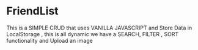 # FriendList

This is a SIMPLE CRUD that uses VANILLA JAVASCRIPT and Store Data in LocalStorage , this is all dynamic we have a SEARCH, FILTER , SORT functionality and Upload an image
